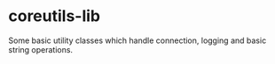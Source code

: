 coreutils-lib
=============

Some basic utility classes which handle connection, logging and basic string operations.
